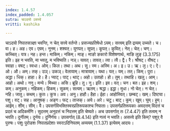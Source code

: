 ```yaml
---
index: 1.4.57
index_padded: 1.4.057
sutra: चाऽदयो ऽसत्त्वे
vritti: kashika

---
```

चाऽदयो निपातसञ्ज्ञा भवन्ति, न चेत् सत्त्वे वर्तन्ते। प्रसज्यप्रतिषेधो ऽयम्। सत्त्वम् इति द्रव्यम् उच्यते। च। वा। ह। अह। एव। एवम्। नूनम्। शश्वत्। युगपत्। सूपत्। कूपत्। कुवित्। नेत्। चेत्। चण्। कच्चित्। यत्र। नह। हन्त। माकिम्। नकिम्। माङ्। माङो ङकारो विशेषणार्थः, माङि लुङ् (3.3.175) इति। इह न भवति, मा भवतु, म भविष्यति। नञ्। यावत्। तावत्। त्वा। त्वै। द्वै। रै। श्रौषट्। वौषट्। स्वाहा। वषट्। स्वधा। ओम्। किल। तथा। अथ। सु। स्म। अस्मि। अ। इ। उ। ऋ। ल्̥। ए। ऐ। ओ। औ। अम्। तक्। उञ्। उकञ्। वेलायाम्। मात्रायाम्। यथा। यत्। यम्। तत्। किम्। पुरा। अद्धा। धिक्। हाहा। हे। है। प्याट्। पाट्। थाट्। अहो। उताहो। हो। तुम्। तथाहि। खलु। आम्। आहो। अथो। ननु। मन्ये। मिथ्या। असि। ब्रूहि। तु। नु। इति। इव। वत्। चन। बत। इह। शम्। कम्। अनुकम्। नहिकम्। हिकम्। सुकम्। सत्यम्। ऋतम्। श्रद्धा। इद्धा। मुधा। नो चेत्। न चेत्। नहि। जातु। कथम्। कुतः। कुत्र। अव। अनु। हाहौ। हैहा। ईहा। आहोस्वित्। छम्बट्। खम्। दिष्ट्या। पशु। वट्। सह। आनुषक्। अङ्ग। फट्। ताजक्। अये। अरे। चटु। बाट्। कुम्। खुम्। घुम्। हुम्। आईम्। शीम्। सीम्। वै। उपसर्गविभक्तिस्वरप्रतिरूपकाश्च निपाताः। उपसर्गप्रतिरूपकाः अवदत्तम् विदत्तं च प्रदतं च अदिकर्मणि। सुदत्तम् अनुदत्तं च निदत्तम् इति चेष्यते। अच उपसर्गात् तः (7.4.47) इति तत्वम् न भवति। दुर्नीतम्। दुर्नयः। दुर्निर्णयः। उपसर्गात् (8.4.14) इति णत्वं न भवति। असत्त्वे इति किम्? पशुर् वै पुरुषः। पशुः पुरोडशः निपातप्रदेशाः स्वराऽदिनिपतम् अव्ययम् (1.1.37) इत्येवम् आदयः।